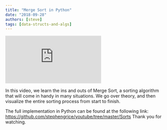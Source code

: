 ```yaml
---
title: "Merge Sort in Python"
date: "2018-09-28"
authors: [steve]
tags: [data-structs-and-algs]
---
```


<iframe className="youtube-video-player" src="https://www.youtube.com/embed/syHhPKK00Rc" title="YouTube video player" frameBorder="0" allow="accelerometer; autoplay; clipboard-write; encrypted-media; gyroscope; picture-in-picture" allowFullScreen></iframe>

In this video, we learn the ins and outs of Merge Sort, a sorting algorithm that will come in handy in many situations.  We go over theory, and then visualize the entire sorting process from start to finish.

<!--truncate-->

The full implementation in Python can be found at the following link:
https://github.com/stephengrice/youtube/tree/master/Sorts
Thank you for watching.